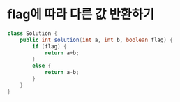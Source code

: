 # flag에 따라 다른 값 반환하기

```java
class Solution {
    public int solution(int a, int b, boolean flag) {
        if (flag) {
            return a+b;
        }
        else {
            return a-b;
        }
    }
}
```

